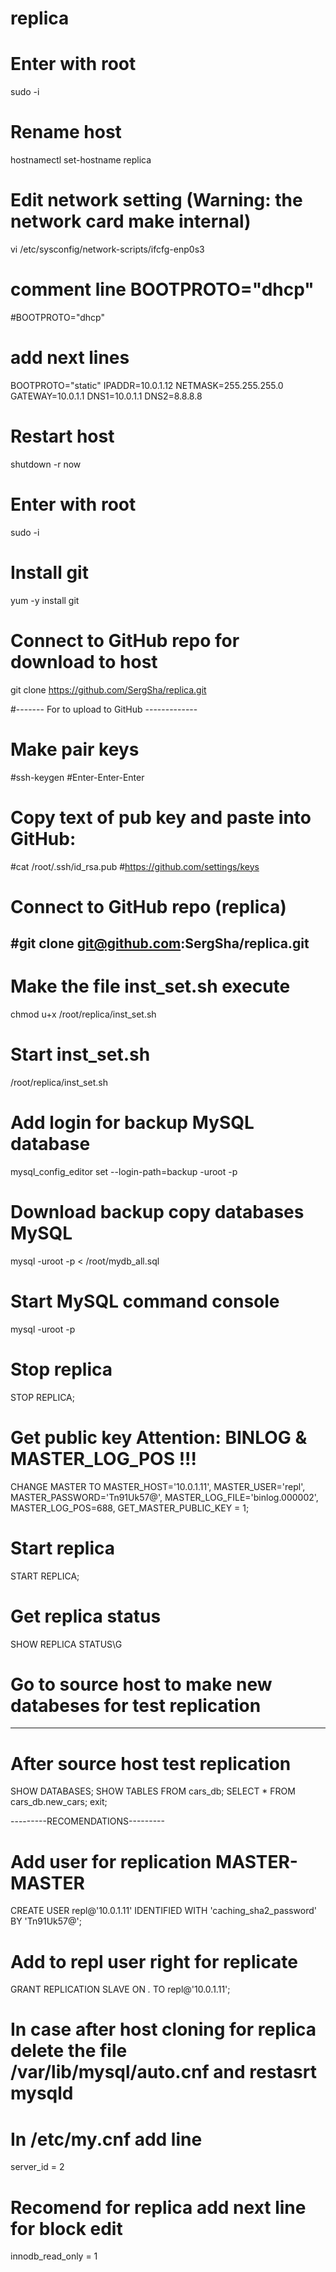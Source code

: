 # replica
# Enter with root
sudo -i

# Rename host
hostnamectl set-hostname replica 

# Edit network setting (Warning: the network card make internal)
vi /etc/sysconfig/network-scripts/ifcfg-enp0s3

# comment line BOOTPROTO="dhcp"
#BOOTPROTO="dhcp"

# add next lines
BOOTPROTO="static"
IPADDR=10.0.1.12
NETMASK=255.255.255.0
GATEWAY=10.0.1.1
DNS1=10.0.1.1
DNS2=8.8.8.8

# Restart host
shutdown -r now

# Enter with root
sudo -i

# Install git
yum -y install git

# Connect to GitHub repo for download to host
git clone https://github.com/SergSha/replica.git

#------- For to upload to GitHub -------------
# Make pair keys
#ssh-keygen #Enter-Enter-Enter
# Copy text of pub key and paste into GitHub:
#cat /root/.ssh/id_rsa.pub
#https://github.com/settings/keys
# Connect to GitHub repo (replica)
#git clone git@github.com:SergSha/replica.git
------------------------------------------------

# Make the file inst_set.sh execute
chmod u+x /root/replica/inst_set.sh

# Start inst_set.sh
/root/replica/inst_set.sh

# Add login for backup MySQL database
mysql_config_editor set --login-path=backup -uroot -p

# Download backup copy databases MySQL
mysql -uroot -p < /root/mydb_all.sql

# Start MySQL command console
mysql -uroot -p

# Stop replica
STOP REPLICA;

# Get public key Attention: BINLOG & MASTER_LOG_POS !!!
CHANGE MASTER TO MASTER_HOST='10.0.1.11', MASTER_USER='repl', MASTER_PASSWORD='Tn91Uk57@', MASTER_LOG_FILE='binlog.000002', MASTER_LOG_POS=688, GET_MASTER_PUBLIC_KEY = 1;

# Start replica
START REPLICA;

# Get replica status
SHOW REPLICA STATUS\G

# Go to source host to make new databeses for test replication
----------------------------------------------------
# After source host test replication
SHOW DATABASES;
SHOW TABLES FROM cars_db;
SELECT * FROM cars_db.new_cars;
exit;

---------RECOMENDATIONS---------
# Add user for replication MASTER-MASTER
CREATE USER repl@'10.0.1.11' IDENTIFIED WITH 'caching_sha2_password' BY 'Tn91Uk57@';

# Add to repl user right for replicate
GRANT REPLICATION SLAVE ON *.* TO repl@'10.0.1.11';

# In case after host cloning for replica delete the file /var/lib/mysql/auto.cnf and restasrt mysqld

# In /etc/my.cnf add line 
server_id = 2

# Recomend for replica add next line for block edit
innodb_read_only = 1
